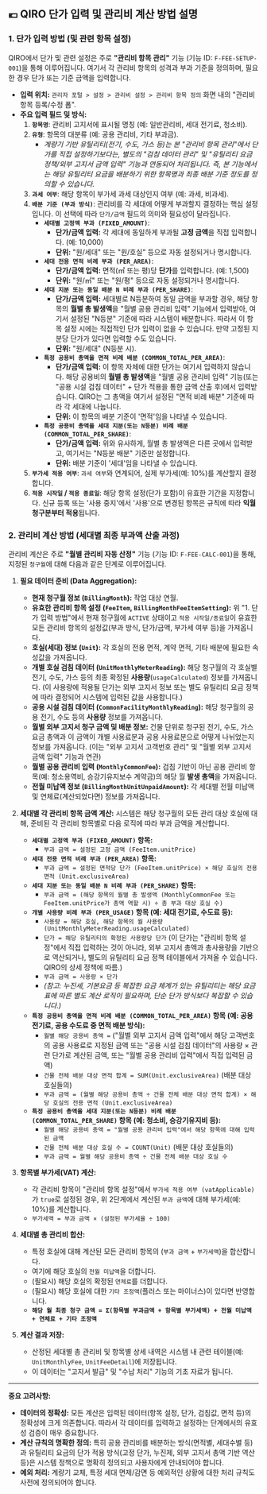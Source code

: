 
## 💶 QIRO 단가 입력 및 관리비 계산 방법 설명

### 1. 단가 입력 방법 (및 관련 항목 설정)

QIRO에서 단가 및 관련 설정은 주로 **"관리비 항목 관리"** 기능 (기능 ID: `F-FEE-SETUP-001`)을 통해 이루어집니다. 여기서 각 관리비 항목의 성격과 부과 기준을 정의하며, 필요한 경우 단가 또는 기준 금액을 입력합니다.

* **입력 위치:** `관리자 포털 > 설정 > 관리비 설정 > 관리비 항목 정의` 화면 내의 "관리비 항목 등록/수정 폼".
* **주요 입력 필드 및 방식:**
    1.  **`항목명`**: 관리비 고지서에 표시될 명칭 (예: 일반관리비, 세대 전기료, 청소비).
    2.  **`유형`**: 항목의 대분류 (예: 공용 관리비, 기타 부과금).
        * *계량기 기반 유틸리티(전기, 수도, 가스 등)는 본 "관리비 항목 관리"에서 단가를 직접 설정하기보다는, 별도의 "검침 데이터 관리" 및 "유틸리티 요금 정책/외부 고지서 금액 입력" 기능과 연동되어 처리됩니다. 즉, 본 기능에서는 해당 유틸리티 요금을 배분하기 위한 항목명과 최종 배분 기준 정도를 정의할 수 있습니다.*
    3.  **`과세 여부`**: 해당 항목이 부가세 과세 대상인지 여부 (예: 과세, 비과세).
    4.  **`배분 기준 (부과 방식)`**: 관리비를 각 세대에 어떻게 부과할지 결정하는 핵심 설정입니다. 이 선택에 따라 `단가/금액` 필드의 의미와 필요성이 달라집니다.
        * **`세대별 고정액 부과 (FIXED_AMOUNT)`**:
            * **단가/금액 입력:** 각 세대에 동일하게 부과될 **고정 금액**을 직접 입력합니다. (예: 10,000)
            * **단위:** "원/세대" 또는 "원/호실" 등으로 자동 설정되거나 명시합니다.
        * **`세대 전용 면적 비례 부과 (PER_AREA)`**:
            * **단가/금액 입력:** 면적(㎡ 또는 평)당 **단가**를 입력합니다. (예: 1,500)
            * **단위:** "원/㎡" 또는 "원/평" 등으로 자동 설정되거나 명시합니다.
        * **`세대 지분 또는 동일 배분 N 비례 부과 (PER_SHARE)`**:
            * **단가/금액 입력:** 세대별로 N등분하여 동일 금액을 부과할 경우, 해당 항목의 **월별 총 발생액**을 "월별 공용 관리비 입력" 기능에서 입력받아, 여기서 설정된 "N등분" 기준에 따라 시스템이 배분합니다. 따라서 이 항목 설정 시에는 직접적인 단가 입력이 없을 수 있습니다. 만약 고정된 지분당 단가가 있다면 입력할 수도 있습니다.
            * **단위:** "원/세대" (N등분 시).
        * **`특정 공용비 총액을 면적 비례 배분 (COMMON_TOTAL_PER_AREA)`**:
            * **단가/금액 입력:** 이 항목 자체에 대한 단가는 여기서 입력하지 않습니다. 해당 공용비의 **월별 총 발생액**을 "월별 공용 관리비 입력" 기능(또는 "공용 시설 검침 데이터" + 단가 적용을 통한 금액 산출 후)에서 입력받습니다. QIRO는 그 총액을 여기서 설정된 "면적 비례 배분" 기준에 따라 각 세대에 나눕니다.
            * **단위:** 이 항목의 배분 기준이 '면적'임을 나타낼 수 있습니다.
        * **`특정 공용비 총액을 세대 지분(또는 N등분) 비례 배분 (COMMON_TOTAL_PER_SHARE)`**:
            * **단가/금액 입력:** 위와 유사하게, 월별 총 발생액은 다른 곳에서 입력받고, 여기서는 "N등분 배분" 기준만 설정합니다.
            * **단위:** 배분 기준이 '세대'임을 나타낼 수 있습니다.
    5.  **`부가세 적용 여부`**: `과세 여부`와 연계되어, 실제 부가세(예: 10%)를 계산할지 결정합니다.
    6.  **`적용 시작일` / `적용 종료일`**: 해당 항목 설정(단가 포함)이 유효한 기간을 지정합니다. 신규 등록 또는 '사용 중지'에서 '사용'으로 변경된 항목은 규칙에 따라 **익월 청구분부터 적용**됩니다.

### 2. 관리비 계산 방법 (세대별 최종 부과액 산출 과정)

관리비 계산은 주로 **"월별 관리비 자동 산정"** 기능 (기능 ID: `F-FEE-CALC-001`)을 통해, 지정된 `청구월`에 대해 다음과 같은 단계로 이루어집니다.

1.  **필요 데이터 준비 (Data Aggregation):**
    * **현재 청구월 정보 (`BillingMonth`):** 작업 대상 연월.
    * **유효한 관리비 항목 설정 (`FeeItem`, `BillingMonthFeeItemSetting`):** 위 "1. 단가 입력 방법"에서 현재 청구월에 `ACTIVE` 상태이고 `적용 시작일/종료일`이 유효한 모든 관리비 항목의 설정값(부과 방식, 단가/금액, 부가세 여부 등)을 가져옵니다.
    * **호실(세대) 정보 (`Unit`):** 각 호실의 전용 면적, 계약 면적, 기타 배분에 필요한 속성값을 가져옵니다.
    * **개별 호실 검침 데이터 (`UnitMonthlyMeterReading`):** 해당 청구월의 각 호실별 전기, 수도, 가스 등의 최종 확정된 **사용량**(`usageCalculated`) 정보를 가져옵니다. (이 사용량에 적용될 단가는 외부 고지서 정보 또는 별도 유틸리티 요금 정책에 따라 결정되어 시스템에 입력된 값을 사용합니다.)
    * **공용 시설 검침 데이터 (`CommonFacilityMonthlyReading`):** 해당 청구월의 공용 전기, 수도 등의 **사용량** 정보를 가져옵니다.
    * **월별 외부 고지서 청구 금액 및 배분 정보:** 건물 단위로 청구된 전기, 수도, 가스 요금 총액과 이 금액이 개별 사용료분과 공용 사용료분으로 어떻게 나뉘었는지 정보를 가져옵니다. (이는 "외부 고지서 고객번호 관리" 및 "월별 외부 고지서 금액 입력" 기능과 연관)
    * **월별 공용 관리비 입력 (`MonthlyCommonFee`):** 검침 기반이 아닌 공용 관리비 항목(예: 청소용역비, 승강기유지보수 계약금)의 해당 월 **발생 총액**을 가져옵니다.
    * **전월 미납액 정보 (`BillingMonthUnitUnpaidAmount`):** 각 세대별 전월 미납액 및 연체료(계산되었다면) 정보를 가져옵니다.

2.  **세대별 각 관리비 항목 금액 계산:**
    시스템은 해당 청구월의 모든 관리 대상 호실에 대해, 준비된 각 관리비 항목별로 다음 로직에 따라 부과 금액을 계산합니다.

    * **`세대별 고정액 부과 (FIXED_AMOUNT)` 항목:**
        * `부과 금액 = 설정된 고정 금액 (FeeItem.unitPrice)`
    * **`세대 전용 면적 비례 부과 (PER_AREA)` 항목:**
        * `부과 금액 = 설정된 면적당 단가 (FeeItem.unitPrice) × 해당 호실의 전용 면적 (Unit.exclusiveArea)`
    * **`세대 지분 또는 동일 배분 N 비례 부과 (PER_SHARE)` 항목:**
        * `부과 금액 = (해당 항목의 월별 총 발생액 (MonthlyCommonFee 또는 FeeItem.unitPrice가 총액 역할 시) ÷ 총 부과 대상 호실 수)`
    * **`개별 사용량 비례 부과 (PER_USAGE)` 항목 (예: 세대 전기료, 수도료 등):**
        * `사용량 = 해당 호실, 해당 항목의 월 사용량 (UnitMonthlyMeterReading.usageCalculated)`
        * `단가 = 해당 유틸리티의 확정된 사용량당 단가` (이 단가는 "관리비 항목 설정"에서 직접 입력하는 것이 아니라, 외부 고지서 총액과 총사용량을 기반으로 역산되거나, 별도의 유틸리티 요금 정책 테이블에서 가져올 수 있습니다. QIRO의 상세 정책에 따름.)
        * `부과 금액 = 사용량 × 단가`
        * *(참고: 누진세, 기본요금 등 복잡한 요금 체계가 있는 유틸리티는 해당 요금표에 따른 별도 계산 로직이 필요하며, 단순 단가 방식보다 복잡할 수 있습니다.)*
    * **`특정 공용비 총액을 면적 비례 배분 (COMMON_TOTAL_PER_AREA)` 항목 (예: 공용 전기료, 공용 수도료 중 면적 배분 방식):**
        * `월별 해당 공용비 총액 =` ("월별 외부 고지서 금액 입력"에서 해당 고객번호의 공용 사용료로 지정된 금액 또는 "공용 시설 검침 데이터"의 사용량 × 관련 단가로 계산된 금액, 또는 "월별 공용 관리비 입력"에서 직접 입력된 금액)
        * `건물 전체 배분 대상 면적 합계 = SUM(Unit.exclusiveArea)` (배분 대상 호실들의)
        * `부과 금액 = (월별 해당 공용비 총액 ÷ 건물 전체 배분 대상 면적 합계) × 해당 호실의 전용 면적 (Unit.exclusiveArea)`
    * **`특정 공용비 총액을 세대 지분(또는 N등분) 비례 배분 (COMMON_TOTAL_PER_SHARE)` 항목 (예: 청소비, 승강기유지비 등):**
        * `월별 해당 공용비 총액 = "월별 공용 관리비 입력"에서 해당 항목에 대해 입력된 금액`
        * `건물 전체 배분 대상 호실 수 = COUNT(Unit)` (배분 대상 호실들의)
        * `부과 금액 = 월별 해당 공용비 총액 ÷ 건물 전체 배분 대상 호실 수`

3.  **항목별 부가세(VAT) 계산:**
    * 각 관리비 항목이 "관리비 항목 설정"에서 `부가세 적용 여부 (vatApplicable)`가 `true`로 설정된 경우, 위 2단계에서 계산된 `부과 금액`에 대해 부가세(예: 10%)를 계산합니다.
    * `부가세액 = 부과 금액 × (설정된 부가세율 ÷ 100)`

4.  **세대별 총 관리비 합산:**
    * 특정 호실에 대해 계산된 모든 관리비 항목의 (`부과 금액` + `부가세액`)을 합산합니다.
    * 여기에 해당 호실의 `전월 미납액`을 더합니다.
    * (필요시) 해당 호실의 확정된 `연체료`를 더합니다.
    * (필요시) 해당 호실에 대한 `기타 조정액`(플러스 또는 마이너스)이 있다면 반영합니다.
    * **`해당 월 최종 청구 금액 = Σ(항목별 부과금액 + 항목별 부가세액) + 전월 미납액 + 연체료 + 기타 조정액`**

5.  **계산 결과 저장:**
    * 산정된 세대별 총 관리비 및 항목별 상세 내역은 시스템 내 관련 테이블(예: `UnitMonthlyFee`, `UnitFeeDetail`)에 저장됩니다.
    * 이 데이터는 "고지서 발급" 및 "수납 처리" 기능의 기초 자료가 됩니다.

---

**중요 고려사항:**

* **데이터의 정확성:** 모든 계산은 입력된 데이터(항목 설정, 단가, 검침값, 면적 등)의 정확성에 크게 의존합니다. 따라서 각 데이터를 입력하고 설정하는 단계에서의 유효성 검증이 매우 중요합니다.
* **계산 규칙의 명확한 정의:** 특히 공용 관리비를 배분하는 방식(면적별, 세대수별 등)과 유틸리티 요금의 단가 적용 방식(고정 단가, 누진제, 외부 고지서 총액 기반 역산 등)은 시스템 정책으로 명확히 정의되고 사용자에게 안내되어야 합니다.
* **예외 처리:** 계량기 교체, 특정 세대 면제/감면 등 예외적인 상황에 대한 처리 규칙도 사전에 정의되어야 합니다.
